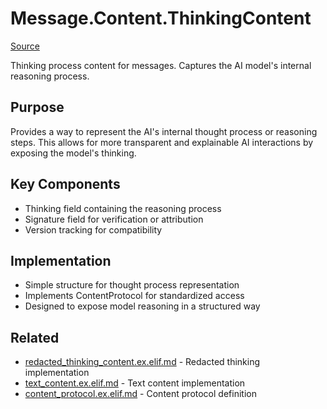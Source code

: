 # Message.Content.ThinkingContent
[Source](/github/ai/genai_all/genai_core/lib/vnext_genai/nodes/message/content/thinking_content.ex)

Thinking process content for messages. Captures the AI model's internal reasoning process.

## Purpose
Provides a way to represent the AI's internal thought process or reasoning steps. This allows for more transparent and explainable AI interactions by exposing the model's thinking.

## Key Components
- Thinking field containing the reasoning process
- Signature field for verification or attribution
- Version tracking for compatibility

## Implementation
- Simple structure for thought process representation
- Implements ContentProtocol for standardized access
- Designed to expose model reasoning in a structured way

## Related
- [redacted_thinking_content.ex.elif.md](redacted_thinking_content.ex.elif.md) - Redacted thinking implementation
- [text_content.ex.elif.md](text_content.ex.elif.md) - Text content implementation
- [content_protocol.ex.elif.md](content_protocol.ex.elif.md) - Content protocol definition